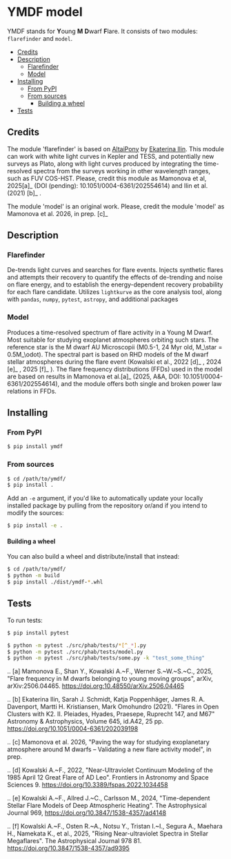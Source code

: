 # YMDF model

YMDF stands for **Y**oung **M** **D**warf **F**lare. It consists of two modules: `flarefinder` and `model`.

<!-- MarkdownTOC -->

- [Credits](#credits)
- [Description](#description)
    - [Flarefinder](#flarefinder)
    - [Model](#model)
- [Installing](#installing)
    - [From PyPI](#from-pypi)
    - [From sources](#from-sources)
        - [Building a wheel](#building-a-wheel)
- [Tests](#tests)

<!-- /MarkdownTOC -->
## Credits

The module 'flarefinder' is based on [AltaiPony](https://github.com/ekaterinailin/AltaiPony) by [Ekaterina Ilin](https://ekaterinailin.github.io/). This module can work with white light curves in Kepler and TESS, and potentially new surveys as Plato, along with light curves produced by integrating the time-resolved spectra from the surveys working in other wavelength ranges, such as FUV COS-HST. Please, credit this module as Mamonova et al, 2025[a]_ (DOI (pending): 10.1051/0004-6361/202554614) and Ilin et al. (2021) [b]_ .

The module 'model' is an original work. Please, credit the module 'model' as Mamonova et al. 2026, in prep. [c]_


## Description

### Flarefinder

De-trends light curves and searches for flare events. Injects synthetic flares and attempts their recovery to quantify the effects of de-trending and noise on flare energy, and to establish the energy-dependent recovery probability for each flare candidate. Utilizes `lightkurve` as the core analysis tool, along with `pandas`, `numpy`, `pytest`, `astropy`, and additional packages

### Model

Produces a time-resolved spectrum of flare activity in a Young M Dwarf. Most suitable for studying exoplanet atmospheres orbiting such stars. The reference star is the M dwarf AU Microscopii (M0.5-1, 24 Myr old, M_\star = 0.5M_\odot). The spectral part is based on RHD models of the M dwarf stellar atmospheres during the flare event (Kowalski et al., 2022 [d]_ , 2024 [e]_ , 2025 [f]_ ). The flare frequency distributions (FFDs) used in the model are based on results in Mamonova et al.[a]_ (2025, A&A, DOI: 10.1051/0004-6361/202554614), and the module offers both single and broken power law relations in FFDs.


## Installing

### From PyPI

``` sh
$ pip install ymdf
```

### From sources

``` sh
$ cd /path/to/ymdf/
$ pip install .
```

Add an `-e` argument, if you'd like to automatically update your locally installed package by pulling from the repository or/and if you intend to modify the sources:

``` sh
$ pip install -e .
```

#### Building a wheel

You can also build a wheel and distribute/install that instead:

``` sh
$ cd /path/to/ymdf/
$ python -m build
$ pip install ./dist/ymdf-*.whl
```

## Tests

To run tests:

``` sh
$ pip install pytest

$ python -m pytest ./src/phab/tests/*[^_*].py
$ python -m pytest ./src/phab/tests/model.py
$ python -m pytest ./src/phab/tests/some.py -k "test_some_thing"
```

.. [a] Mamonova E., Shan Y., Kowalski A.~F., Werner S.~W.~S.~C., 2025, "Flare frequency in M dwarfs belonging to young moving groups", arXiv, arXiv:2506.04465. https://doi.org:10.48550/arXiv.2506.04465

.. [b] Ekaterina Ilin, Sarah J. Schmidt, Katja Poppenhäger, James R. A. Davenport, Martti H. Kristiansen, Mark Omohundro (2021). "Flares in Open Clusters with K2. II. Pleiades, Hyades, Praesepe, Ruprecht 147, and M67" Astronomy & Astrophysics, Volume 645, id.A42, 25 pp. https://doi.org/10.1051/0004-6361/202039198

.. [c] Mamonova et al. 2026, "Paving the way for studying exoplanetary atmosphere around M dwarfs – Validating a new flare activity model", in prep.

.. [d] Kowalski A.~F., 2022, "Near-Ultraviolet Continuum Modeling of the 1985 April 12 Great Flare of AD Leo". Frontiers in Astronomy and Space Sciences 9. https://doi.org/10.3389/fspas.2022.1034458

.. [e] Kowalski A.~F., Allred J.~C., Carlsson M., 2024, "Time-dependent Stellar Flare Models of Deep Atmospheric Heating". The Astrophysical Journal 969, https://doi.org/10.3847/1538-4357/ad4148

.. [f] Kowalski A.~F., Osten R.~A., Notsu Y., Tristan I.~I., Segura A., Maehara H., Namekata K., et al., 2025, "Rising Near-ultraviolet Spectra in Stellar Megaflares". The Astrophysical Journal 978 81. https://doi.org/10.3847/1538-4357/ad9395
